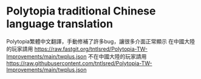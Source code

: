 # Polytopia traditional Chinese language translation
Polytopia繁體中文翻譯，手動修補了許多bug，讓很多介面正常顯示
在中國大陸的玩家請用 https://raw.fastgit.org/tntlsred/Polytopia-TW-Improvements/main/twplus.json 
不在中國大陸的玩家請用 https://raw.githubusercontent.com/tntlsred/Polytopia-TW-Improvements/main/twplus.json
